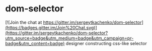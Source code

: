 # dom-selector

[![Join the chat at https://gitter.im/sergeytkachenko/dom-selector](https://badges.gitter.im/Join%20Chat.svg)](https://gitter.im/sergeytkachenko/dom-selector?utm_source=badge&utm_medium=badge&utm_campaign=pr-badge&utm_content=badge)
designer constructing css-like selector
